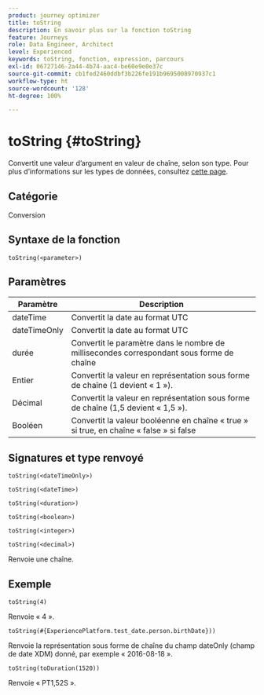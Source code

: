```yaml
---
product: journey optimizer
title: toString
description: En savoir plus sur la fonction toString
feature: Journeys
role: Data Engineer, Architect
level: Experienced
keywords: toString, fonction, expression, parcours
exl-id: 06727146-2a44-4b74-aac4-be60e9e0e37c
source-git-commit: cb1fed2460ddbf3b226fe191b9695008970937c1
workflow-type: ht
source-wordcount: '128'
ht-degree: 100%

---
```


# toString {#toString}

Convertit une valeur d’argument en valeur de chaîne, selon son type. Pour plus d’informations sur les types de données, consultez [cette page](../expression/data-types.md).

## Catégorie

Conversion

## Syntaxe de la fonction

`toString(<parameter>)`

## Paramètres

| Paramètre | Description |
|--- |--- |
| dateTime | Convertit la date au format UTC |
| dateTimeOnly | Convertit la date au format UTC |
| durée | Convertit le paramètre dans le nombre de millisecondes correspondant sous forme de chaîne |
| Entier | Convertit la valeur en représentation sous forme de chaîne (1 devient « 1 »). |
| Décimal | Convertit la valeur en représentation sous forme de chaîne (1,5 devient « 1,5 »). |
| Booléen | Convertit la valeur booléenne en chaîne « true » si true, en chaîne « false » si false |

## Signatures et type renvoyé

`toString(<dateTimeOnly>)`

`toString(<dateTime>)`

`toString(<duration>)`

`toString(<boolean>)`

`toString(<integer>)`

`toString(<decimal>)`

Renvoie une chaîne.

## Exemple

`toString(4)`

Renvoie « 4 ».

`toString(#{ExperiencePlatform.test_date.person.birthDate}))`

Renvoie la représentation sous forme de chaîne du champ dateOnly (champ de date XDM) donné, par exemple « 2016-08-18 ».

`toString(toDuration(1520))`

Renvoie « PT1,52S ».
